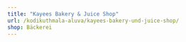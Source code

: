 ```yaml
---
title: "Kayees Bakery & Juice Shop"
url: /kodikuthmala-aluva/kayees-bakery-und-juice-shop/
shop: Bäckerei
---
```

